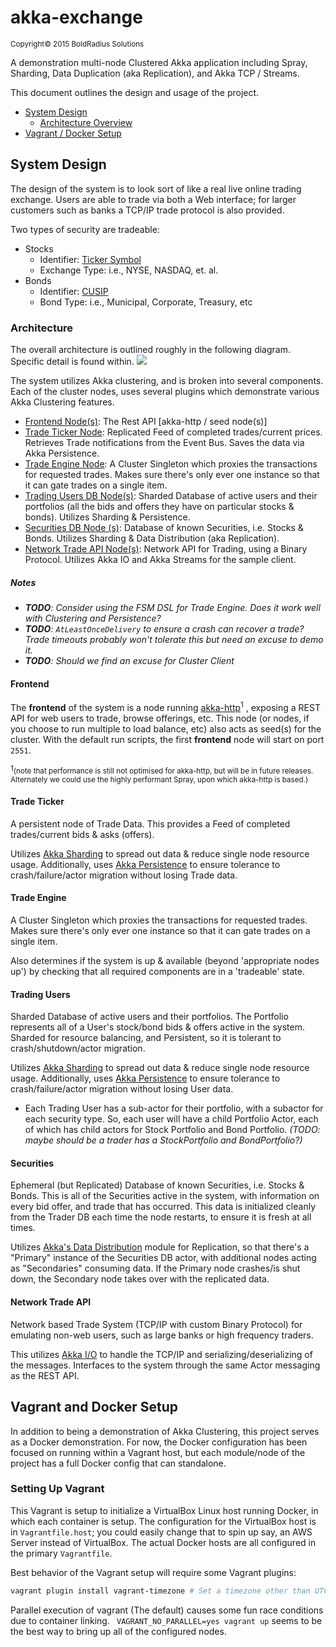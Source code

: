 # akka-exchange

<small>Copyright© 2015 BoldRadius Solutions</small>

A demonstration multi-node Clustered Akka application including Spray, Sharding, Data Duplication (aka Replication), and Akka TCP / Streams.

This document outlines the design and usage of the project.

  * [System Design](#system-design)
    - [Architecture Overview](#architecture)
  * [Vagrant / Docker Setup](#vagrant-and-docker-setup)

## System Design

The design of the system is to look sort of like a real live online trading exchange. Users are able to trade via both a Web interface; for larger customers such as banks a TCP/IP trade protocol is also provided.

Two types of security are tradeable:
  - Stocks 
    * Identifier: [Ticker Symbol](https://en.wikipedia.org/wiki/Ticker_symbol)
    * Exchange Type: i.e., NYSE, NASDAQ, et. al.
  - Bonds 
    * Identifier: [CUSIP](https://en.wikipedia.org/wiki/CUSIP)
    * Bond Type: i.e., Municipal, Corporate, Treasury, etc

### Architecture
The overall architecture is outlined roughly in the following diagram. Specific detail is found within.
![](design/akka-exchange.png)

The system utilizes Akka clustering, and is broken into several components. Each of the cluster nodes, uses several plugins which demonstrate various Akka Clustering features.

  - [Frontend Node(s)](#frontend): The Rest API [akka-http / seed node(s)]
  - [Trade Ticker Node](#trading-users): Replicated Feed of completed trades/current prices. Retrieves Trade notifications from the Event Bus. Saves the data via Akka Persistence.
  - [Trade Engine Node](#trade-engine): A Cluster Singleton which proxies the transactions for requested trades. Makes sure there's only ever one instance so that it can gate trades on a single item.
  - [Trading Users DB Node(s)](#trading-users): Sharded Database of active users and their portfolios (all the bids and offers they have on particular stocks & bonds). Utilizes Sharding & Persistence.
  - [Securities DB Node (s)](#securities): Database of known Securities, i.e. Stocks & Bonds. Utilizes Sharding & Data Distribution (aka Replication). 
  - [Network Trade API Node(s)](#network-trade-api): Network API for Trading, using a Binary Protocol. Utilizes Akka IO and Akka Streams for the sample client.



##### Notes
  - *__TODO__: Consider using the FSM DSL for Trade Engine. Does it work well with Clustering and Persistence?*
  - *__TODO__: `AtLeastOnceDelivery` to ensure a crash can recover a trade? Trade timeouts probably won't tolerate this but need an excuse to demo it.*
  - *__TODO__: Should we find an excuse for Cluster Client*

#### Frontend
The **frontend** of the system is a node running [akka-http](http://doc.akka.io/docs/akka-stream-and-http-experimental/1.0/scala/http/)<sup>1</sup> ,  exposing a REST API for web users to trade, browse offerings, etc. This node (or nodes, if you choose to run multiple to load balance, etc) also acts as seed(s) for the cluster. With the default run scripts, the first **frontend** node will start on port `2551`.

<small>1</small><sub>(note that performance is still not optimised for akka-http, but will be in future releases. Alternately we could use the highly performant Spray, upon which akka-http is based.)</sub>


#### Trade Ticker
A persistent node of Trade Data. This provides a Feed of completed trades/current bids & asks (offers). 

Utilizes [Akka Sharding](http://doc.akka.io/docs/akka/2.4.0/scala/cluster-sharding.html) to spread out data & reduce single node resource usage. Additionally, uses [Akka Persistence](http://doc.akka.io/docs/akka/2.4.0/scala/persistence.html) to ensure tolerance to crash/failure/actor migration without losing Trade data.


#### Trade Engine

A Cluster Singleton which proxies the transactions for requested trades. Makes sure there's only ever one instance so that it can gate trades on a single item.

Also determines if the system is up & available (beyond 'appropriate nodes up') by checking that all required components are in a 'tradeable' state.

#### Trading Users 
Sharded Database of active users and their portfolios. The Portfolio represents all of a User's stock/bond bids & offers active in the system. Sharded for resource balancing, and Persistent, so it is tolerant to crash/shutdown/actor migration. 

Utilizes [Akka Sharding](http://doc.akka.io/docs/akka/2.4.0/scala/cluster-sharding.html) to spread out data & reduce single node resource usage. Additionally, uses [Akka Persistence](http://doc.akka.io/docs/akka/2.4.0/scala/persistence.html) to ensure tolerance to crash/failure/actor migration without losing User data.

  - Each Trading User has a sub-actor for their portfolio, with a subactor for each security type. So, each user will have a child Portfolio Actor, each of which has child actors for Stock Portfolio and Bond Portfolio. *(TODO: maybe should be a trader has a StockPortfolio and BondPortfolio?)*

#### Securities 

Ephemeral (but Replicated) Database of known Securities, i.e. Stocks & Bonds. This is all of the Securities active in the system, with information on every bid offer, and trade that has occurred. This data is initialized cleanly from the Trader DB each time the node restarts, to ensure it is fresh at all times.

Utilizes [Akka's Data Distribution](http://doc.akka.io/docs/akka/2.4.0/scala/distributed-data.html) module for Replication, so that there's a "Primary" instance of the Securities DB actor, with additional nodes acting as "Secondaries" consuming data. If the Primary node crashes/is shut down, the Secondary node takes over with the replicated data. 

#### Network Trade API 

Network based Trade System (TCP/IP with custom Binary Protocol) for emulating non-web users, such as large banks or high frequency traders. 

This utilizes [Akka I/O](http://doc.akka.io/docs/akka/2.4.0/scala/io.html) to handle the TCP/IP and serializing/deserializing of the messages. Interfaces to the system through the same Actor messaging as the REST API.

## Vagrant and Docker Setup

In addition to being a demonstration of Akka Clustering, this project serves as a Docker demonstration. For now, the Docker configuration has been focused on running within a Vagrant host, but each module/node of the project has a full Docker config that can standalone.

### Setting Up Vagrant

This Vagrant is setup to initialize a VirtualBox Linux host running Docker, in which each container is setup. The configuration for the VirtualBox host is in `Vagrantfile.host`; you could easily change that to spin up say, an AWS Server instead of VirtualBox. The actual Docker hosts are all configured in the primary `Vagrantfile`.

Best behavior of the Vagrant setup will require some Vagrant plugins:

```bash
vagrant plugin install vagrant-timezone # Set a timezone other than UTC on the host, for simplifying log reading
```

Parallel execution of vagrant (The default) causes some fun race conditions due to container linking. ` VAGRANT_NO_PARALLEL=yes vagrant up` seems to be the best way to bring up all of the configured nodes.  
